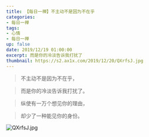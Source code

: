 ```yaml
---
title: 【每日一禅】不主动不是因为不在乎
categories:
- 每日一禅
tags: 
- 心情
- 每日一禅
up: false
date: 2019/12/19 01:00:00
excerpt: 而是你的冷淡告诉我打扰了
thumbnail: https://s2.ax1x.com/2019/12/20/QXrfsJ.jpg
---
```

 >不主动不是因为不在乎，

>而是你的冷淡告诉我打扰了。

>纵使有一万个想见你的理由，

>却少了一种能见你的身份。

![QXrfsJ.jpg](https://s2.ax1x.com/2019/12/20/QXrfsJ.jpg)